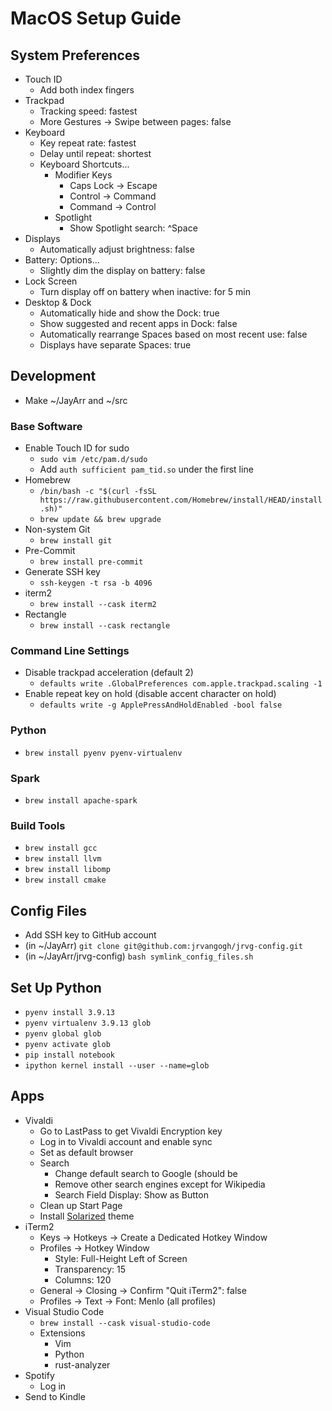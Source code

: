 # MacOS Setup Guide

## System Preferences
- Touch ID
  - Add both index fingers
- Trackpad
  - Tracking speed: fastest
  - More Gestures -> Swipe between pages: false
- Keyboard
  - Key repeat rate: fastest
  - Delay until repeat: shortest
  - Keyboard Shortcuts...
    - Modifier Keys
      - Caps Lock -> Escape
      - Control -> Command
      - Command -> Control
    - Spotlight
      - Show Spotlight search: ^Space
- Displays
  - Automatically adjust brightness: false
- Battery: Options...
  - Slightly dim the display on battery: false
- Lock Screen
  - Turn display off on battery when inactive: for 5 min
- Desktop & Dock
  - Automatically hide and show the Dock: true
  - Show suggested and recent apps in Dock: false
  - Automatically rearrange Spaces based on most recent use: false
  - Displays have separate Spaces: true

## Development
- Make ~/JayArr and ~/src

### Base Software
- Enable Touch ID for sudo
  - `sudo vim /etc/pam.d/sudo`
  - Add `auth sufficient pam_tid.so` under the first line
- Homebrew
  - `/bin/bash -c "$(curl -fsSL https://raw.githubusercontent.com/Homebrew/install/HEAD/install.sh)"`
  - `brew update && brew upgrade`
- Non-system Git
  - `brew install git`
- Pre-Commit
  - `brew install pre-commit`
- Generate SSH key
  - `ssh-keygen -t rsa -b 4096`
- iterm2
  - `brew install --cask iterm2`
- Rectangle
  - `brew install --cask rectangle`

### Command Line Settings
- Disable trackpad acceleration (default 2)
  - `defaults write .GlobalPreferences com.apple.trackpad.scaling -1`
- Enable repeat key on hold (disable accent character on hold)
  - `defaults write -g ApplePressAndHoldEnabled -bool false`

### Python
- `brew install pyenv pyenv-virtualenv`

### Spark
- `brew install apache-spark`

### Build Tools
- `brew install gcc`
- `brew install llvm`
- `brew install libomp`
- `brew install cmake`

## Config Files
- Add SSH key to GitHub account
- (in ~/JayArr) `git clone git@github.com:jrvangogh/jrvg-config.git`
- (in ~/JayArr/jrvg-config) `bash symlink_config_files.sh`

## Set Up Python
- `pyenv install 3.9.13`
- `pyenv virtualenv 3.9.13 glob`
- `pyenv global glob`
- `pyenv activate glob`
- `pip install notebook`
- `ipython kernel install --user --name=glob`

## Apps
- Vivaldi
  - Go to LastPass to get Vivaldi Encryption key
  - Log in to Vivaldi account and enable sync
  - Set as default browser
  - Search
    - Change default search to Google (should be 
    - Remove other search engines except for Wikipedia
    - Search Field Display: Show as Button
  - Clean up Start Page
  - Install [Solarized](https://themes.vivaldi.net/themes/q2Vv9V9JKL3) theme
- iTerm2
  - Keys -> Hotkeys -> Create a Dedicated Hotkey Window
  - Profiles -> Hotkey Window
    - Style: Full-Height Left of Screen
    - Transparency: 15
    - Columns: 120
  - General -> Closing -> Confirm "Quit iTerm2": false
  - Profiles -> Text -> Font: Menlo (all profiles)
- Visual Studio Code
  - `brew install --cask visual-studio-code`
  - Extensions
    - Vim
    - Python
    - rust-analyzer
- Spotify
  - Log in
- Send to Kindle
